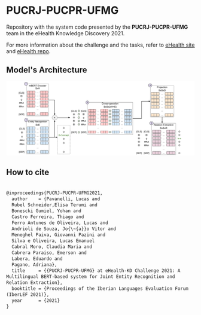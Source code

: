 # PUCRJ-PUCPR-UFMG

Repository with the system code presented by the **PUCRJ-PUCPR-UFMG** team in the eHealth Knowledge Discovery 2021.

For more information about the challenge and the tasks, refer to [eHealth site](https://ehealthkd.github.io/2021) and [eHealth repo](https://github.com/ehealthkd/ehealthkd.github.io).

## Model's Architecture

<img src="ModelArchitecture.png" alt="Model's Architecture"/>



## How to cite

```

@inproceedings{PUCRJ-PUCPR-UFMG2021,
  author    = {Pavanelli, Lucas and
  Rubel Schneider,Elisa Terumi and
  Bonescki Gumiel, Yohan and
  Castro Ferreira, Thiago and
  Ferro Antunes de Oliveira, Lucas and
  Andrioli de Souza, Jo{\~{a}}o Vitor and 
  Meneghel Paiva, Giovanni Pazini and
  Silva e Oliveira, Lucas Emanuel
  Cabral Moro, Claudia Maria and
  Cabrera Paraiso, Emerson and
  Labera, Eduardo and
  Pagano, Adriana},
  title     = {{PUCRJ-PUCPR-UFMG} at eHealth-KD Challenge 2021: A Multilingual BERT-based system for Joint Entity Recognition and Relation Extraction},
  booktitle = {Proceedings of the Iberian Languages Evaluation Forum (IberLEF 2021)},
  year      = {2021}
}

```